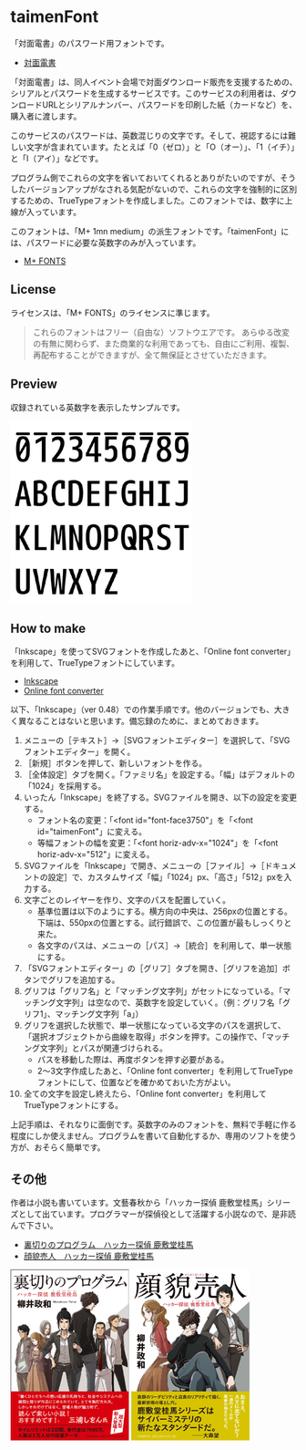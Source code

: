 taimenFont
==========================

「対面電書」のパスワード用フォントです。

+ [対面電書](https://taimen.jp/)

「対面電書」は、同人イベント会場で対面ダウンロード販売を支援するための、シリアルとパスワードを生成するサービスです。このサービスの利用者は、ダウンロードURLとシリアルナンバー、パスワードを印刷した紙（カードなど）を、購入者に渡します。

このサービスのパスワードは、英数混じりの文字です。そして、視認するには難しい文字が含まれています。たとえば「0（ゼロ）」と「O（オー）」、「1（イチ）」と「I（アイ）」などです。

プログラム側でこれらの文字を省いておいてくれるとありがたいのですが、そうしたバージョンアップがなされる気配がないので、これらの文字を強制的に区別するための、TrueTypeフォントを作成しました。このフォントでは、数字に上線が入っています。

このフォントは、「M+ 1mn medium」の派生フォントです。「taimenFont」には、パスワードに必要な英数字のみが入っています。

+ [M+ FONTS](https://mplus-fonts.osdn.jp/)



## License

ライセンスは、「M+ FONTS」のライセンスに準じます。

> これらのフォントはフリー（自由な）ソフトウエアです。 
> あらゆる改変の有無に関わらず、また商業的な利用であっても、自由にご利用、複製、再配布することができますが、全て無保証とさせていただきます。



## Preview

収録されている英数字を表示したサンプルです。

![プレビュー画像](preview_s.png)



## How to make

「Inkscape」を使ってSVGフォントを作成したあと、「Online font converter」を利用して、TrueTypeフォントにしています。

+ [Inkscape](https://inkscape.org/)
+ [Online font converter](http://www.fontconverter.org/)

以下、「Inkscape」（ver 0.48）での作業手順です。他のバージョンでも、大きく異なることはないと思います。備忘録のために、まとめておきます。

1. メニューの［テキスト］→［SVGフォントエディター］を選択して、「SVGフォントエディター」を開く。
2. ［新規］ボタンを押して、新しいフォントを作る。
3. ［全体設定］タブを開く。「ファミリ名」を設定する。「幅」はデフォルトの「1024」を採用する。
4. いったん「Inkscape」を終了する。SVGファイルを開き、以下の設定を変更する。
    + フォント名の変更：「&lt;font id="font-face3750"」を「&lt;font id="taimenFont"」に変える。
    + 等幅フォントの幅を変更：「&lt;font horiz-adv-x="1024"」を「&lt;font horiz-adv-x="512"」に変える。
5. SVGファイルを「Inkscape」で開き、メニューの［ファイル］→［ドキュメントの設定］で、カスタムサイズ「幅」「1024」px、「高さ」「512」pxを入力する。
6. 文字ごとのレイヤーを作り、文字のパスを配置していく。
    + 基準位置は以下のようにする。横方向の中央は、256pxの位置とする。下端は、550pxの位置とする。試行錯誤で、この位置が最もしっくりと来た。
    + 各文字のパスは、メニューの［パス］→［統合］を利用して、単一状態にする。
7. 「SVGフォントエディター」の［グリフ］タブを開き、［グリフを追加］ボタンでグリフを追加する。
8. グリフは「グリフ名」と「マッチング文字列」がセットになっている。「マッチング文字列」は空なので、英数字を設定していく。（例：グリフ名「グリフ1」、マッチング文字列「a」）
9. グリフを選択した状態で、単一状態になっている文字のパスを選択して、「選択オブジェクトから曲線を取得」ボタンを押す。この操作で、「マッチング文字列」とパスが関連づけられる。
    + パスを移動した際は、再度ボタンを押す必要がある。
    + 2～3文字作成したあと、「Online font converter」を利用してTrueTypeフォントにして、位置などを確かめておいた方がよい。
10. 全ての文字を設定し終えたら、「Online font converter」を利用してTrueTypeフォントにする。

上記手順は、それなりに面倒です。英数字のみのフォントを、無料で手軽に作る程度にしか使えません。プログラムを書いて自動化するか、専用のソフトを使う方が、おそらく簡単です。



## その他

作者は小説も書いています。文藝春秋から「ハッカー探偵 鹿敷堂桂馬」シリーズとして出ています。プログラマーが探偵役として活躍する小説なので、是非読んで下さい。

+ [裏切りのプログラム　ハッカー探偵 鹿敷堂桂馬](http://crocro.com/novel/item/uragiri-no-program/)
+ [顔貌売人　ハッカー探偵 鹿敷堂桂馬](http://crocro.com/novel/item/gannbou-baininn/)

![裏切りのプログラム　ハッカー探偵 鹿敷堂桂馬](kasikidou1-obi-h300.png)
![顔貌売人　ハッカー探偵 鹿敷堂桂馬](kasikidou2-obi-h300.png)

